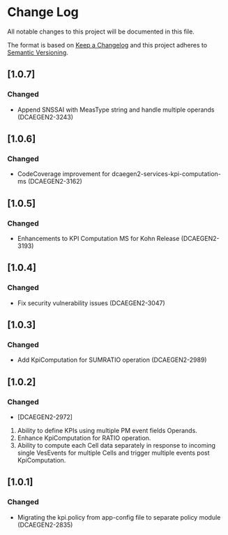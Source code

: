 # Change Log

All notable changes to this project will be documented in this file.

The format is based on [Keep a Changelog](http://keepachangelog.com/)
and this project adheres to [Semantic Versioning](http://semver.org/).

## [1.0.7]
### Changed
* Append SNSSAI with MeasType string and handle multiple operands (DCAEGEN2-3243)

## [1.0.6]
### Changed
* CodeCoverage improvement for dcaegen2-services-kpi-computation-ms (DCAEGEN2-3162)

## [1.0.5]
### Changed
* Enhancements to KPI Computation MS for Kohn Release (DCAEGEN2-3193)

## [1.0.4]
### Changed
* Fix security vulnerability issues (DCAEGEN2-3047)

## [1.0.3]
### Changed
* Add KpiComputation for SUMRATIO operation (DCAEGEN2-2989)

## [1.0.2]
### Changed
* [DCAEGEN2-2972]
1) Ability to define KPIs using multiple PM event fields Operands.
2) Enhance KpiComputation for RATIO operation.
3) Ability to compute each Cell data separately in response to incoming single VesEvents for multiple Cells and trigger multiple events post KpiComputation.


## [1.0.1]
### Changed
* Migrating the kpi.policy from app-config file to separate policy module (DCAEGEN2-2835)
